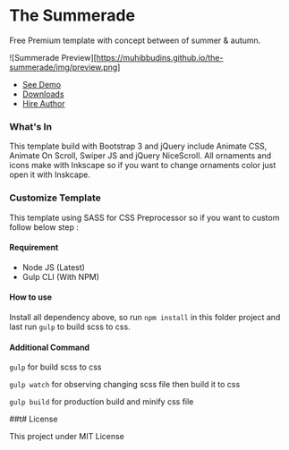 # The Summerade

Free Premium template with concept between of summer & autumn.

![Summerade Preview][https://muhibbudins.github.io/the-summerade/img/preview.png]

- [See Demo](https://muhibbudins.github.io/the-summerade/)
- [Downloads ](https://github.com/muhibbudins/the-summerade/archive/master.zip)
- [Hire Author](https://www.linkedin.com/in/muhibbudins/)

### What's In

This template build with Bootstrap 3 and jQuery include Animate CSS, Animate On Scroll, Swiper JS and jQuery NiceScroll. All ornaments and icons make with Inkscape so if you want to change ornaments color just open it with Inskcape.

### Customize Template

This template using SASS for CSS Preprocessor so if you want to custom follow below step :

#### Requirement

- Node JS (Latest)
- Gulp CLI (With NPM)

#### How to use

Install all dependency above, so run `npm install` in this folder project and last run `gulp` to build scss to css.

#### Additional Command

`gulp` for build scss to css

`gulp watch` for observing changing scss file then build it to css

`gulp build` for production build and minify css file

##t# License

This project under MIT License
